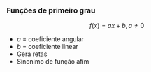 ### Funções de primeiro grau

$$f(x) = ax + b, a \neq 0 $$
- $a$ = coeficiente angular
- $b$ = coeficiente linear
- Gera retas
- Sinonimo de função afim